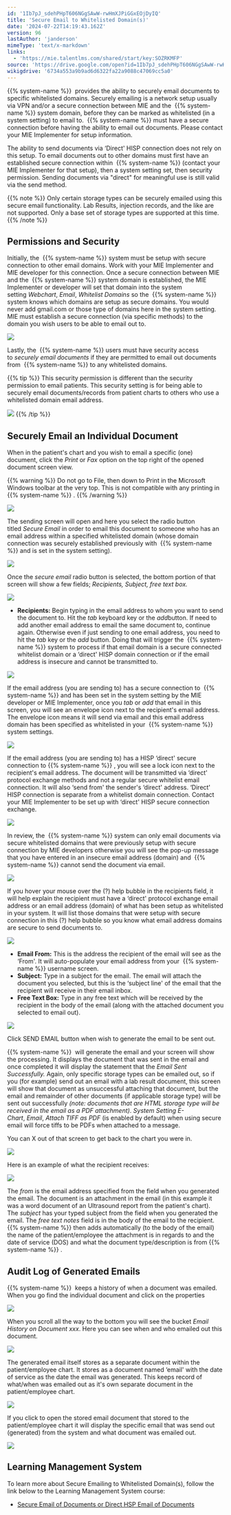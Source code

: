 ```yaml
---
id: '1Ib7pJ_sdehPHpT606NGgSAwW-rwHmXJPiGGxEOjDyIQ'
title: 'Secure Email to Whitelisted Domain(s)'
date: '2024-07-22T14:19:43.162Z'
version: 96
lastAuthor: 'janderson'
mimeType: 'text/x-markdown'
links:
  - 'https://mie.talentlms.com/shared/start/key:SOZRKMFP'
source: 'https://drive.google.com/open?id=1Ib7pJ_sdehPHpT606NGgSAwW-rwHmXJPiGGxEOjDyIQ'
wikigdrive: '6734a553a9b9ad6d6322fa22a9088c47069cc5a0'
---
```

{{% system-name %}}  provides the ability to securely email documents to specific whitelisted domains. Securely emailing is a network setup usually via VPN and/or a secure connection between MIE and the  {{% system-name %}} system domain, before they can be marked as whitelisted (in a system setting) to email to.  {{% system-name %}} must have a secure connection before having the ability to email out documents. Please contact your MIE Implementer for setup information.

The ability to send documents via ‘Direct' HISP connection does not rely on this setup. To email documents out to other domains must first have an established secure connection within  {{% system-name %}} (contact your MIE Implementer for that setup), then a system setting set, then security permission. Sending documents via "direct" for meaningful use is still valid via the send method.

{{% note %}}
Only certain storage types can be securely emailed using this secure email functionality. Lab Results, injection records, and the like are not supported. Only a base set of storage types are supported at this time.
{{% /note %}}

## Permissions and Security

Initially, the  {{% system-name %}} system must be setup with secure connection to other email domains. Work with your MIE Implementer and MIE developer for this connection. Once a secure connection between MIE and the  {{% system-name %}} system domain is established, the MIE Implementer or developer will set that domain into the system setting *Webchart*, *Email*, *Whitelist Domains* so the  {{% system-name %}} system knows which domains are setup as secure domains. You would never add gmail.com or those type of domains here in the system setting. MIE must establish a secure connection (via specific methods) to the domain you wish users to be able to email out to.

![](../secure-email-to-whitelisted-domain-s.assets/91566388fd1673a88963046de201bbc4.png)

Lastly, the  {{% system-name %}} users must have security access to *securely email documents* if they are permitted to email out documents from  {{% system-name %}} to any whitelisted domains.

{{% tip %}}
This security permission is different than the security permission to email patients. This security setting is for being able to securely email documents/records from patient charts to others who use a whitelisted domain email address.

![](../secure-email-to-whitelisted-domain-s.assets/71173aa0c9b144a8d2dcc3106822ed6a.png)
{{% /tip %}}

## Securely Email an Individual Document

When in the patient's chart and you wish to email a specific (one) document, click the *Print* or *Fax* option on the top right of the opened document screen view.

{{% warning %}}
Do not go to File, then down to Print in the Microsoft Windows toolbar at the very top. This is not compatible with any printing in  {{% system-name %}} .
{{% /warning %}}

![](../secure-email-to-whitelisted-domain-s.assets/be63f8e2b1318a70310281fc91bb3e68.png)

The sending screen will open and here you select the radio button titled *Secure Email* in order to email this document to someone who has an email address within a specified whitelisted domain (whose domain connection was securely established previously with  {{% system-name %}} and is set in the system setting).

![](../secure-email-to-whitelisted-domain-s.assets/0fdf226c9d622e64a484a2ed8a813893.png)

Once the *secure email* radio button is selected, the bottom portion of that screen will show a few fields; *Recipients, Subject, free text box.*

![](../secure-email-to-whitelisted-domain-s.assets/ff4aa5325b8e3de3ed661612eab92daf.png)

* <strong>Recipients:</strong> Begin typing in the email address to whom you want to send the document to. Hit the <em>tab</em> keyboard key or the <em>add</em>button. If need to add another email address to email the same document to, continue again. Otherwise even if just sending to one email address, you need to hit the <em>tab</em> key or the <em>add</em> button. Doing that will trigger the  {{% system-name %}} system to process if that email domain is a secure connected whitelist domain or a ‘direct' HISP domain connection or if the email address is insecure and cannot be transmitted to.

![](../secure-email-to-whitelisted-domain-s.assets/08d595f62eea0358539c00a2d0bed44a.png)

If the email address (you are sending to) has a secure connection to  {{% system-name %}} and has been set in the system setting by the MIE developer or MIE Implementer, once you *tab* or *add* that email in this screen, you will see an envelope icon next to the recipient's email address. The envelope icon means it will send via email and this email address domain has been specified as whitelisted in your  {{% system-name %}} system settings.

![](../secure-email-to-whitelisted-domain-s.assets/d95ddb63e590d7faed1d89226add102f.png)

If the email address (you are sending to) has a HISP ‘direct' secure connection to {{% system-name %}} , you will see a lock icon next to the recipient's email address. The document will be transmitted via ‘direct' protocol exchange methods and not a regular secure whitelist email connection. It will also ‘send from' the sender's ‘direct' address. ‘Direct' HISP connection is separate from a whitelist domain connection. Contact your MIE Implementer to be set up with ‘direct' HISP secure connection exchange.

![](../secure-email-to-whitelisted-domain-s.assets/1a8eb158f26cb0ba4c37280c4db461b8.png)

In review, the  {{% system-name %}} system can only email documents via secure whitelisted domains that were previously setup with secure connection by MIE developers otherwise you will see the pop-up message that you have entered in an insecure email address (domain) and  {{% system-name %}} cannot send the document via email.

![](../secure-email-to-whitelisted-domain-s.assets/cc39f6c3d38697c579bcbfbef5d6e100.png)

If you hover your mouse over the (?) help bubble in the recipients field, it will help explain the recipient must have a ‘direct' protocol exchange email address or an email address (domain) of what has been setup as whitelisted in your system. It will list those domains that were setup with secure connection in this (?) help bubble so you know what email address domains are secure to send documents to.

![](../secure-email-to-whitelisted-domain-s.assets/1e23130c0b7b7672d39687d23fff0d72.png)

* <strong>Email From:</strong> This is the address the recipient of the email will see as the ‘From'. It will auto-populate your email address from your  {{% system-name %}} username screen.
* <strong>Subject:</strong> Type in a subject for the email. The email will attach the document you selected, but this is the ‘subject line' of the email that the recipient will receive in their email inbox.
* <strong>Free Text Box:</strong> Type in any free text which will be received by the recipient in the body of the email (along with the attached document you selected to email out).

![](../secure-email-to-whitelisted-domain-s.assets/c5bd93c93267b5a5dab8e4b15f779de3.png)

Click SEND EMAIL button when wish to generate the email to be sent out.

{{% system-name %}}  will generate the email and your screen will show the processing. It displays the document that was sent in the email and once completed it will display the statement that the *Email Sent Successfully.* Again, only specific storage types can be emailed out, so if you (for example) send out an email with a lab result document, this screen will show that document as unsuccessful attaching that document, but the email and remainder of other documents (if applicable storage type) will be sent out successfully *(note: documents that are HTML storage type will be received in the email as a PDF attachment)*. *System Setting E-Chart*, *Email*, *Attach TIFF as PDF* (is enabled by default) when using secure email will force tiffs to be PDFs when attached to a message.

You can X out of that screen to get back to the chart you were in.

![](../secure-email-to-whitelisted-domain-s.assets/d106a79d8c557677462bbf74eb4457ad.png)

Here is an example of what the recipient receives:

![](../secure-email-to-whitelisted-domain-s.assets/e2a1f128823c6b7b2b4c32b1f8b76a87.png)

The *from* is the email address specified from the field when you generated the email. The document is an attachment in the email (in this example it was a word document of an Ultrasound report from the patient's chart). The *subject* has your typed subject from the field when you generated the email. The *free text notes* field is in the body of the email to the recipient.  {{% system-name %}} then adds automatically (to the body of the email) the name of the patient/employee the attachment is in regards to and the date of service (DOS) and what the document type/description is from {{% system-name %}} .

## Audit Log of Generated Emails

{{% system-name %}}  keeps a history of when a document was emailed. When you go find the individual document and click on the properties

![](../secure-email-to-whitelisted-domain-s.assets/03efe08e8636b93762894b55864f8209.png)

When you scroll all the way to the bottom you will see the bucket *Email History on Document xxx*. Here you can see when and who emailed out this document.

![](../secure-email-to-whitelisted-domain-s.assets/7ee6c33a65b72a442f3f2493bef0fbd9.png)

The generated email itself stores as a separate document within the patient/employee chart. It stores as a document named ‘email' with the date of service as the date the email was generated. This keeps record of what/when was emailed out as it's own separate document in the patient/employee chart.

![](../secure-email-to-whitelisted-domain-s.assets/277b0d8e9c08ab5995a31a4cb1763f5d.png)

If you click to open the stored email document that stored to the patient/employee chart it will display the specific email that was send out (generated) from the system and what document was emailed out.

![](../secure-email-to-whitelisted-domain-s.assets/72821c842635fb4d80a959de712e88c2.png)

## Learning Management System

To learn more about Secure Emailing to Whitelisted Domain(s), follow the link below to the Learning Management System course:

* [Secure Email of Documents or Direct HSP Email of Documents](https://mie.talentlms.com/shared/start/key:SOZRKMFP)
